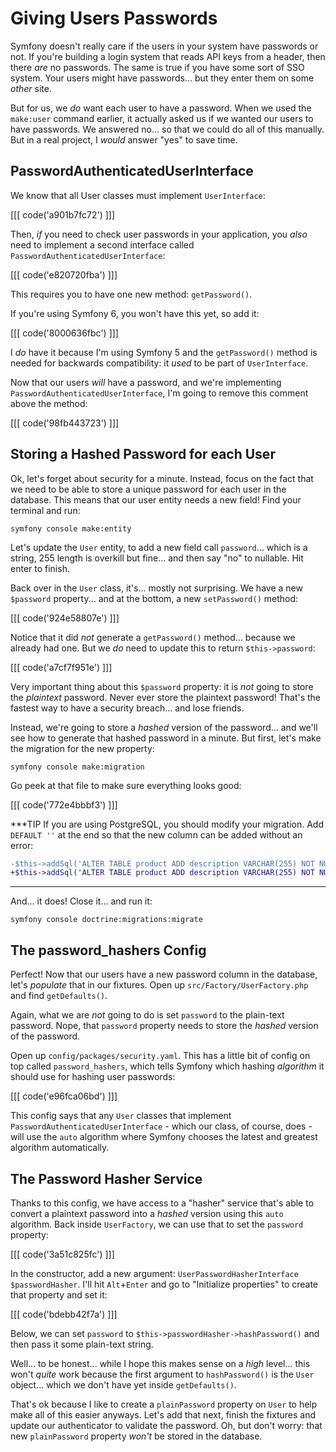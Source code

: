 # Giving Users Passwords

Symfony doesn't really care if the users in your system have passwords or not. If
you're building a login system that reads API keys from a header, then there *are*
no passwords. The same is true if you have some sort of SSO system. Your users
might have passwords... but they enter them on some *other* site.

But for us, we *do* want each user to have a password. When we used the `make:user`
command earlier, it actually asked us if we wanted our users to have passwords. We
answered no... so that we could do all of this manually. But in a real project, I
*would* answer "yes" to save time.

## PasswordAuthenticatedUserInterface

We know that all User classes must implement `UserInterface`:

[[[ code('a901b7fc72') ]]]

Then, *if* you need to check user passwords in your application, you *also* need
to implement a second interface called `PasswordAuthenticatedUserInterface`:

[[[ code('e820720fba') ]]]

This requires you to have one new method: `getPassword()`.

If you're using Symfony 6, you won't have this yet, so add it:

[[[ code('8000636fbc') ]]]

I *do* have it because I'm using Symfony 5 and the `getPassword()` method is needed
for backwards compatibility: it *used* to be part of `UserInterface`.

Now that our users *will* have a password, and we're implementing
`PasswordAuthenticatedUserInterface`, I'm going to remove this comment above the
method:

[[[ code('98fb443723') ]]]

## Storing a Hashed Password for each User

Ok, let's forget about security for a minute. Instead, focus on the fact that
we need to be able to store a unique password for each user in the database.
This means that our user entity needs a new field! Find your terminal and run:

```terminal
symfony console make:entity
```

Let's update the `User` entity, to add a new field call `password`... which is
a string, 255 length is overkill but fine... and then say "no" to nullable. Hit
enter to finish.

Back over in the `User` class, it's... mostly not surprising. We have a new `$password`
property... and at the bottom, a new `setPassword()` method:

[[[ code('924e58807e') ]]]

Notice that it did *not* generate a `getPassword()` method... because we already
had one. But we *do* need to update this to return `$this->password`:

[[[ code('a7cf7f951e') ]]]

Very important thing about this `$password` property: it is *not* going to store
the *plaintext* password. Never ever store the plaintext password! That's the
fastest way to have a security breach... and lose friends.

Instead, we're going to store a *hashed* version of the password... and we'll see
how to generate that hashed password in a minute. But first, let's make the migration
for the new property:

```terminal
symfony console make:migration
```

Go peek at that file to make sure everything looks good:

[[[ code('772e4bbbf3') ]]]

***TIP
If you are using PostgreSQL, you should modify your migration. Add `DEFAULT ''` at the end so that
the new column can be added without an error:

```diff
-$this->addSql('ALTER TABLE product ADD description VARCHAR(255) NOT NULL');
+$this->addSql('ALTER TABLE product ADD description VARCHAR(255) NOT NULL DEFAULT \'\'');
```
***

And... it does! Close it... and run it:

```terminal
symfony console doctrine:migrations:migrate
```

## The password_hashers Config

Perfect! Now that our users have a new password column in the database, let's
*populate* that in our fixtures. Open up `src/Factory/UserFactory.php` and
find `getDefaults()`.

Again, what we are *not* going to do is set `password` to the plain-text password.
Nope, that `password` property needs to store the *hashed* version of the password.

Open up `config/packages/security.yaml`. This has a little bit of config
on top called `password_hashers`, which tells Symfony which hashing *algorithm*
it should use for hashing user passwords:

[[[ code('e96fca06bd') ]]]

This config says that any `User` classes that implement
`PasswordAuthenticatedUserInterface` - which our class, of course, does - will use
the `auto` algorithm where Symfony chooses the latest and greatest algorithm
automatically.

## The Password Hasher Service

Thanks to this config, we have access to a "hasher" service that's able to convert
a plaintext password into a *hashed* version using this `auto` algorithm. Back inside
`UserFactory`, we can use that to set the `password` property:

[[[ code('3a51c825fc') ]]]

In the constructor, add a new argument: `UserPasswordHasherInterface $passwordHasher`.
I'll hit `Alt`+`Enter` and go to "Initialize properties" to create that property
and set it:

[[[ code('bdebb42f7a') ]]]

Below, we can set `password` to `$this->passwordHasher->hashPassword()` and then
pass it some plain-text string.

Well... to be honest... while I hope this makes sense on a *high* level... this
won't *quite* work because the first argument to `hashPassword()` is the `User`
object... which we don't have yet inside `getDefaults()`.

That's ok because I like to create a `plainPassword` property on `User` to help
make all of this easier anyways. Let's add that next, finish the fixtures and update
our authenticator to validate the password. Oh, but don't worry: that new
`plainPassword` property *won't* be stored in the database.
